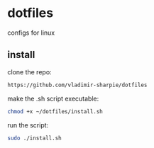 # dotfiles
configs for linux
## install
clone the repo:
```bash
https://github.com/vladimir-sharpie/dotfiles
```
make the .sh script executable:
```bash
chmod +x ~/dotfiles/install.sh
```
run the script:
```bash
sudo ./install.sh
```